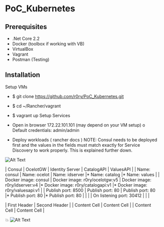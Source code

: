 # PoC_Kubernetes


## Prerequisites

*	.Net Core 2.2
*	Docker (toolbox if working with VB)
*	VirtualBox
*	Vagrant
*	Postman (Testing) 

## Installation

Setup VMs
*	$ git clone https://github.com/r0ry/PoC_Kubernetes.git
*	$ cd ~/Rancher/vagrant 
*	$ vagrant up 
Setup Services
*	Open in browser 172.22.101.101 (may depend on your VM setup)
o	Default credentials: admin/admin 

*	Deploy workloads ( rancher docs ) 
NOTE: Consul needs to be deployed first and the values in the fields must match exactly for Service Discovery to work properly. This is explained further down.

![Alt Text](http://g.recordit.co/VGTwAzcq4A.gif)


| Consul                 | OcelotGW                         | Identity Server                 | CatalogAPI                          | ValuesAPI                         |
|	Name: consul           |	Name: ocelot                    |	Name: idserver                  |*	Name: catalog                     |*	Name: values                    |
|	Docker image: consul   |	Docker image: r0ry/ocelotgw:v5  |	Docker image: r0ry/idserver:v4  |* Docker image: r0ry/catalogapi:v1   |*	Docker image: r0ry/valuesapi:v1 | 
| Publish port: 8500     | Publish port: 80                 |	Publish port: 80                |*	Publish port: 80                  |*  Publish port: 80                | 
|                        |                                  |	On listening port: 30412        |                                     |                                   |



| First Header  | Second Header |
| Content Cell  | Content Cell  |
| Content Cell  | Content Cell  |



:boom:
![Alt Text](http://g.recordit.co/2nvLlcMIEp.gif)
